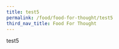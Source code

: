 ```yaml
---
title: test5
permalink: /food/food-for-thought/test5
third_nav_title: Food For Thought
---
```

test5